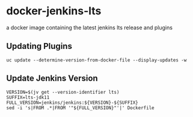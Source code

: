 # docker-jenkins-lts

a docker image containing the latest jenkins lts release and plugins

## Updating Plugins

```
uc update --determine-version-from-docker-file --display-updates -w
```

## Update Jenkins Version

```
VERSION=$(jv get --version-identifier lts)
SUFFIX=lts-jdk11
FULL_VERSION=jenkins/jenkins:${VERSION}-${SUFFIX}
sed -i 's|FROM .*|FROM '"${FULL_VERSION}"'|' Dockerfile
```
